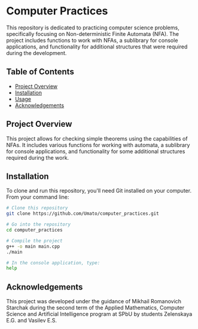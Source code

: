 # Computer Practices

This repository is dedicated to practicing computer science problems, specifically focusing on Non-deterministic Finite Automata (NFA). The project includes functions to work with NFAs, a sublibrary for console applications, and functionality for additional structures that were required during the development.

## Table of Contents

- [Project Overview](#project-overview)
- [Installation](#installation)
- [Usage](#usage)
- [Acknowledgements](#acknowledgements)

## Project Overview

This project allows for checking simple theorems using the capabilities of NFAs. It includes various functions for working with automata, a sublibrary for console applications, and functionality for some additional structures required during the work.

## Installation

To clone and run this repository, you'll need Git installed on your computer. From your command line:

```bash
# Clone this repository
git clone https://github.com/Umato/computer_practices.git

# Go into the repository
cd computer_practices

# Compile the project
g++ -o main main.cpp
./main

# In the console application, type:
help
```

## Acknowledgements
This project was developed under the guidance of Mikhail Romanovich Starchak during the second term of the Applied Mathematics, Computer Science and Artificial Intelligence program at SPbU by students Zelenskaya E.G. and Vasilev E.S.
